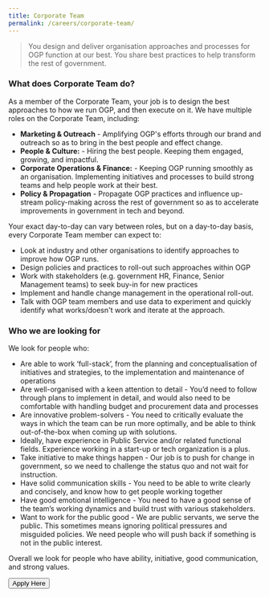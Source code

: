 ```yaml
---
title: Corporate Team
permalink: /careers/corporate-team/
---
```

> You design and deliver organisation approaches and processes for OGP function at our best. You share best practices to help transform the rest of government.

### **What does Corporate Team do?**
As a member of the Corporate Team, your job is to design the best approaches to how we run OGP, and then execute on it. We have multiple roles on the Corporate Team, including:
* **Marketing & Outreach** - Amplifying OGP's efforts through our brand and outreach so as to bring in the best people and effect change.
* **People & Culture:** - Hiring the best people. Keeping them engaged, growing, and impactful.
* **Corporate Operations & Finance:** - Keeping OGP running smoothly as an organisation. Implementing initiatives and processes to build strong teams and help people work at their best.
* **Policy & Propagation** - Propagate OGP practices and influence up-stream policy-making across the rest of government so as to accelerate improvements in government in tech and beyond.

Your exact day-to-day can vary between roles, but on a day-to-day basis, every Corporate Team member can expect to:
* Look at industry and other organisations to identify approaches to improve how OGP runs.
* Design policies and practices to roll-out such approaches within OGP
* Work with stakeholders (e.g. government HR, Finance, Senior Management teams) to seek buy-in for new practices
* Implement and handle change management in the operational roll-out.
* Talk with OGP team members and use data to experiment and quickly identify what works/doesn't work and iterate at the approach.

### **Who we are looking for**
We look for people who:

* Are able to work ‘full-stack’, from the planning and conceptualisation of initiatives and strategies, to the implementation and maintenance of operations
* Are well-organised with a keen attention to detail - You’d need to follow through plans to implement in detail, and would also need to be comfortable with handling budget and procurement data and processes
* Are innovative problem-solvers - You need to critically evaluate the ways in which the team can be run more optimally, and be able to think out-of-the-box when coming up with solutions.
* Ideally, have experience in Public Service and/or related functional fields. Experience working in a start-up or tech organization is a plus.
* Take initiative to make things happen - Our job is to push for change in government, so we need to challenge the status quo and not wait for instruction.
* Have solid communication skills - You need to be able to write clearly and concisely, and know how to get people working together
* Have good emotional intelligence - You need to have a good sense of the team’s working dynamics and build trust with various stakeholders.
* Want to work for the public good - We are public servants, we serve the public. This sometimes means ignoring political pressures and misguided policies. We need people who will push back if something is not in the public interest.

Overall we look for people who have ability, initiative, good communication, and strong values.

<a href="https://opengovernmentproducts.recruitee.com/#section-89477" target="_blank">
    <button class="bp-button is-secondary is-medium has-text-white is-uppercase search-button">
        Apply Here
    </button>
</a>
